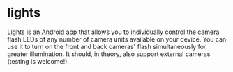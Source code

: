 # lights
Lights is an Android app that allows you to individually control the camera flash LEDs of any number of camera units available on your device. You can use it to turn on the front and back cameras' flash simultaneously for greater illumination. It should, in theory, also support external cameras (testing is welcome!).
